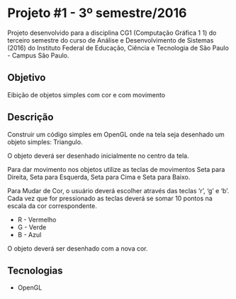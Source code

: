 # Projeto #1 - 3º semestre/2016

Projeto desenvolvido para a disciplina CG1 (Computação Gráfica 1 1) do terceiro semestre do curso de Análise e Desenvolvimento de Sistemas (2016) do Instituto Federal de Educação, Ciência e Tecnologia de São Paulo - Campus São Paulo. 


## Objetivo
Eibição de objetos simples com cor e com movimento

## Descrição
Construir um código simples em OpenGL onde na tela seja desenhado um objeto simples: Triangulo.

O objeto deverá ser desenhado inicialmente no centro da tela.

Para dar movimento nos objetos utilize as teclas de movimentos Seta para Direita, Seta para Esquerda,
Seta para Cima e Seta para Baixo.

Para Mudar de Cor, o usuário deverá escolher através das teclas ‘r’, ‘g’ e ‘b’. Cada vez que for pressionado
as teclas deverá se somar 10 pontos na escala da cor correspondente.
- R - Vermelho
- G - Verde
- B - Azul

O objeto deverá ser desenhado com a nova cor.

## Tecnologias

- OpenGL
